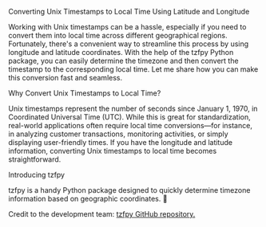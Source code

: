 Converting Unix Timestamps to Local Time Using Latitude and Longitude

Working with Unix timestamps can be a hassle, especially if you need to convert them into local time across different geographical regions. Fortunately, there's a convenient way to streamline this process by using longitude and latitude coordinates. With the help of the tzfpy Python package, you can easily determine the timezone and then convert the timestamp to the corresponding local time. Let me share how you can make this conversion fast and seamless.

Why Convert Unix Timestamps to Local Time?

Unix timestamps represent the number of seconds since January 1, 1970, in Coordinated Universal Time (UTC). While this is great for standardization, real-world applications often require local time conversions—for instance, in analyzing customer transactions, monitoring activities, or simply displaying user-friendly times. If you have the longitude and latitude information, converting Unix timestamps to local time becomes straightforward.

Introducing tzfpy

tzfpy is a handy Python package designed to quickly determine timezone information based on geographic coordinates. 

Credit to the development team: [tzfpy GitHub repository.](https://github.com/ringsaturn/tzfpy)




